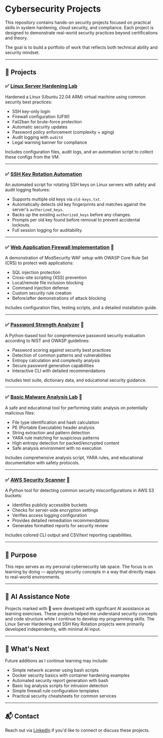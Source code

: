 # Cybersecurity Projects

This repository contains hands-on security projects focused on practical skills in system hardening, cloud security, and compliance. Each project is designed to demonstrate real-world security practices beyond certifications and theory.

The goal is to build a portfolio of work that reflects both technical ability and security mindset.

---

## 📂 Projects

### ✅ [Linux Server Hardening Lab](./linux-server-hardening/)
Hardened a Linux (Ubuntu 22.04 ARM) virtual machine using common security best practices:
- SSH key-only login
- Firewall configuration (UFW)
- Fail2ban for brute-force protection
- Automatic security updates
- Password policy enforcement (complexity + aging)
- Audit logging with `auditd`
- Legal warning banner for compliance

Includes configuration files, audit logs, and an automation script to collect these configs from the VM.

---

### ✅ [SSH Key Rotation Automation](./ssh-key-rotation/)
An automated script for rotating SSH keys on Linux servers with safety and audit logging features:
- Supports multiple old keys via `old-keys.txt`.
- Automatically detects old key fingerprints and matches against the server's `authorized_keys`.
- Backs up the existing `authorized_keys` before any changes.
- Prompts per old key found before removal to prevent accidental lockouts.
- Full session logging for auditability.

---

### ✅ [Web Application Firewall Implementation](./web-app-firewall/) 🤖
A demonstration of ModSecurity WAF setup with OWASP Core Rule Set (CRS) to protect web applications:
- SQL injection protection
- Cross-site scripting (XSS) prevention
- Local/remote file inclusion blocking
- Command injection defense
- Custom security rule creation
- Before/after demonstrations of attack blocking

Includes configuration files, testing scripts, and a detailed installation guide.

---

### ✅ [Password Strength Analyzer](./password-analyzer/) 🤖
A Python-based tool for comprehensive password security evaluation according to NIST and OWASP guidelines:
- Password scoring against security best practices
- Detection of common patterns and vulnerabilities
- Entropy calculation and complexity analysis
- Secure password generation capabilities
- Interactive CLI with detailed recommendations

Includes test suite, dictionary data, and educational security guidance.

---

### ✅ [Basic Malware Analysis Lab](./malware-analysis-lab/) 🤖
A safe and educational tool for performing static analysis on potentially malicious files:
- File type identification and hash calculation
- PE (Portable Executable) header analysis
- String extraction and pattern detection
- YARA rule matching for suspicious patterns
- High entropy detection for packed/encrypted content
- Safe analysis environment with no execution

Includes comprehensive analysis script, YARA rules, and educational documentation with safety protocols.

---

### ✅ [AWS Security Scanner](./aws-security-scanner/) 🤖
A Python tool for detecting common security misconfigurations in AWS S3 buckets:
- Identifies publicly accessible buckets
- Checks for server-side encryption settings
- Verifies access logging configuration
- Provides detailed remediation recommendations
- Generates formatted reports for security review

Includes colored CLI output and CSV/text reporting capabilities.

---

## 🎯 Purpose
This repo serves as my personal cybersecurity lab space. The focus is on learning by doing — applying security concepts in a way that directly maps to real-world environments.

---

## 🤖 AI Assistance Note
Projects marked with 🤖 were developed with significant AI assistance as learning exercises. These projects helped me understand security concepts and code structure while I continue to develop my programming skills. The Linux Server Hardening and SSH Key Rotation projects were primarily developed independently, with minimal AI input.

---

## 🚀 What's Next
Future additions as I continue learning may include:
- Simple network scanner using bash scripts
- Docker security basics with container hardening examples
- Automated security report generation with bash
- Basic log analysis scripts for intrusion detection
- Simple firewall rule configuration templates
- Practical security cheatsheets for common services

---

## 📬 Contact
Reach out via [LinkedIn](https://www.linkedin.com/in/enzo-lucchesi) if you'd like to connect or discuss these projects.
